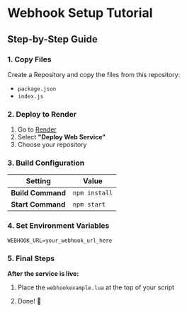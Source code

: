 # Webhook Setup Tutorial

## Step-by-Step Guide

### 1. Copy Files
Create a Repository and copy the files from this repository:
- `package.json`
- `index.js`

### 2. Deploy to Render
1. Go to [Render](https://render.com)
2. Select **"Deploy Web Service"**
3. Choose your repository

### 3. Build Configuration
| Setting          | Value        |
|------------------|-------------|
| **Build Command** | `npm install` |
| **Start Command** | `npm start`   |

### 4. Set Environment Variables
```env
WEBHOOK_URL=your_webhook_url_here 
```

### 5. Final Steps
**After the service is live:**

1. Place the `webhookexample.lua` at the top of your script

2. Done! 🎉

